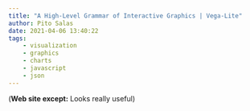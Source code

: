 ```yaml
---
title: "A High-Level Grammar of Interactive Graphics | Vega-Lite"
author: Pito Salas
date: 2021-04-06 13:40:22
tags:
    - visualization
    - graphics
    - charts
    - javascript
    - json
---
```



(**Web site except:** Looks really useful) 
